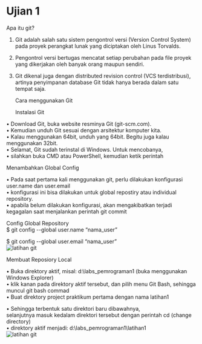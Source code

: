 # Ujian 1 
Apa itu git?
1. Git adalah salah satu sistem pengontrol versi (Version Control System)                                                                                    
   pada proyek perangkat lunak yang diciptakan oleh Linus Torvalds.                                                                                                                                                                                                                                                                                        
2. Pengontrol versi bertugas mencatat setiap perubahan pada file
   proyek yang dikerjakan oleh banyak orang maupun sendiri.                                                                                                 
3. Git dikenal juga dengan distributed revision control (VCS terdistribusi),
   artinya penyimpanan database Git tidak hanya berada dalam satu tempat saja.                                                                                    
                                                                                                                                                      
   Cara menggunakan Git                                                                                                                                        
                                                                                                                                                                     
    Instalasi Git

 • Download Git, buka website resminya Git (git-scm.com).                                                                                            
 • Kemudian unduh Git sesuai dengan arsitektur komputer kita.                                                                                                         
 • Kalau menggunakan 64bit, unduh yang 64bit. Begitu juga kalau menggunakan 32bit.                                                                                        
 • Selamat, Git sudah terinstal di Windows. Untuk mencobanya,                                                                                                   
 • silahkan buka CMD atau PowerShell, kemudian ketik perintah                                                                                                                                                                 
                                                                                                                                                         
Menambahkan Global Config

•  Pada saat pertama kali menggunakan git, perlu dilakukan konfigurasi user.name dan user.email                                                     
•  konfigurasi ini bisa dilakukan untuk global repostiry atau individual repository.                                                                    
•  apabila belum dilakukan konfigurasi, akan mengakibatkan terjadi kegagalan saat menjalankan perintah git commit                                                                                                      
                                                                                                                                                                              
 Config Global Repository                                                                                                                            
$ git config --global user.name “nama_user”                                                                                                                                            
                                                                                                                                                                                                                           
$ git config --global user.email “nama_user”                                                                                                                
 ![latihan git](https://user-images.githubusercontent.com/46746119/51958671-9d4e9780-2483-11e9-8929-1036fc80c7b9.jpg)
                                                                                                                                                                                   
   Membuat Reposiory Local

• Buka direktory aktif, misal: d:\labs_pemrograman1 (buka menggunakan Windows Explorer)                                                               
• klik kanan pada direktory aktif tersebut, dan pilih menu Git Bash, sehingga muncul git bash commad                                                     
• Buat direktory project praktikum pertama dengan nama latihan1                                                                                    
                                                                                                                                                                                       
• Sehingga terbentuk satu direktori baru dibawahnya,                                                                                                   
   selanjutnya masuk kedalam direktori tersebut dengan perintah cd (change directory)                                                                       
• direktory aktif menjadi: d:\labs_pemrograman1\latihan1                                                                                                                                                                                                                                                                                           
![latihan git](https://user-images.githubusercontent.com/46746119/51958671-9d4e9780-2483-11e9-8929-1036fc80c7b9.jpg)
